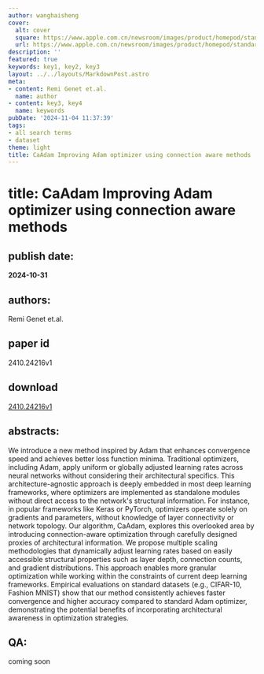 ```yaml
---
author: wanghaisheng
cover:
  alt: cover
  square: https://www.apple.com.cn/newsroom/images/product/homepod/standard/Apple-HomePod-hero-230118_big.jpg.large_2x.jpg
  url: https://www.apple.com.cn/newsroom/images/product/homepod/standard/Apple-HomePod-hero-230118_big.jpg.large_2x.jpg
description: ''
featured: true
keywords: key1, key2, key3
layout: ../../layouts/MarkdownPost.astro
meta:
- content: Remi Genet et.al.
  name: author
- content: key3, key4
  name: keywords
pubDate: '2024-11-04 11:37:39'
tags:
- all search terms
- dataset
theme: light
title: CaAdam Improving Adam optimizer using connection aware methods
---
```


# title: CaAdam Improving Adam optimizer using connection aware methods 
## publish date: 
**2024-10-31** 
## authors: 
  Remi Genet et.al. 
## paper id
2410.24216v1
## download
[2410.24216v1](http://arxiv.org/abs/2410.24216v1)
## abstracts:
We introduce a new method inspired by Adam that enhances convergence speed and achieves better loss function minima. Traditional optimizers, including Adam, apply uniform or globally adjusted learning rates across neural networks without considering their architectural specifics. This architecture-agnostic approach is deeply embedded in most deep learning frameworks, where optimizers are implemented as standalone modules without direct access to the network's structural information. For instance, in popular frameworks like Keras or PyTorch, optimizers operate solely on gradients and parameters, without knowledge of layer connectivity or network topology. Our algorithm, CaAdam, explores this overlooked area by introducing connection-aware optimization through carefully designed proxies of architectural information. We propose multiple scaling methodologies that dynamically adjust learning rates based on easily accessible structural properties such as layer depth, connection counts, and gradient distributions. This approach enables more granular optimization while working within the constraints of current deep learning frameworks. Empirical evaluations on standard datasets (e.g., CIFAR-10, Fashion MNIST) show that our method consistently achieves faster convergence and higher accuracy compared to standard Adam optimizer, demonstrating the potential benefits of incorporating architectural awareness in optimization strategies.
## QA:
coming soon
